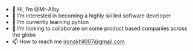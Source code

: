 - 👋 Hi, I’m @Mr-Alby
- 👀 I’m interested in becoming a highly skilled software developer 
- 🌱 I’m currently learning pyhton
- 💞️ I’m looking to collaborate on some product based companies across the globe
- 📫 How to reach me ironakhil007@gmail.com 

<!---
Mr-Alby/Mr-Alby is a ✨ special ✨ repository because its `README.md` (this file) appears on your GitHub profile.
You can click the Preview link to take a look at your changes.
--->
